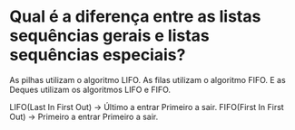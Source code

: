 # Qual é a diferença entre as listas sequências gerais e listas sequências especiais?


As pilhas utilizam o algoritmo LIFO.
As filas utilizam o algoritmo FIFO.
E as Deques utilizam os algoritmos LIFO e FIFO.


LIFO(Last In First Out) -> Último a entrar Primeiro a sair.
FIFO(First In First Out) -> Primeiro a entrar Primeiro a sair.